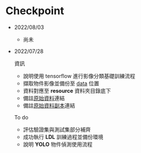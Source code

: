 
# Checkpoint

- 2022/08/03

  - 尚未

- 2022/07/28
  
  資訊

  - 說明使用 tensorflow 進行影像分類基礎訓練流程
  - 擷取物件影像並備份至 [data][] 位置
  - 資料對應至 **resource** 資料夾目錄底下
  - 備註[原始資料][]連結
  - 備註[原始資料副本][]連結

  To do
  
  - 評估驗證集與測試集部分補齊
  - 成功執行 **LDL** 訓練過程並備份環境
  - 說明 **YOLO** 物件偵測使用流程

[原始資料]:https://drive.google.com/drive/folders/18yJcHXhzOv7H89t-Lda6phheAicLqMuZ?usp=sharing

[原始資料副本]:https://drive.google.com/drive/folders/1qIw18kBD5TEEfwZVFuv4Aey4kHPADxWv?usp=sharing

[data]:https://drive.google.com/file/d/1F8VVsQAkibyMxJeHNrPrxViFP2lzzOZf/view?usp=sharing